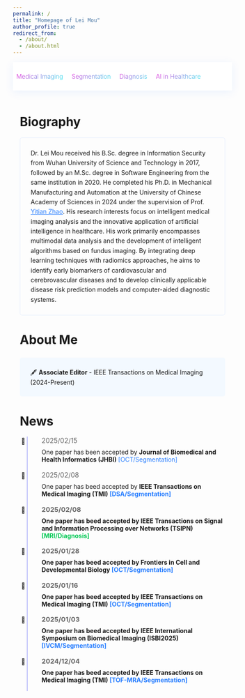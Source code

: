 ```yaml
---
permalink: /
title: "Homepage of Lei Mou"
author_profile: true
redirect_from: 
  - /about/
  - /about.html
---
```


<style>
:root {
    --gradient-start: #FF00D4;
    --gradient-end: #00FFEE;
    --accent-color: #2A7FFF;
}

/* 增强导航栏设计 */
.gradient-nav {
    padding: 1.5rem 0;
    background: rgba(255,255,255,0.95);
    box-shadow: 0 4px 20px rgba(0,103,255,0.08);
    position: sticky;
    top: 0;
    z-index: 100;
}

.gradient-nav a {
    font-family: 'Inter', system-ui, sans-serif;
    font-weight: 300;
    text-decoration: none;
    background: linear-gradient(135deg, var(--gradient-start), var(--gradient-end));
    -webkit-background-clip: text;
    background-clip: text;
    color: transparent;
    padding: 0.5rem 0.5rem;
    border-radius: 5px;
    transition: all 0.3s cubic-bezier(0.4, 0, 0.2, 1);
}

.gradient-nav a:hover {
    transform: translateY(-2px);
    background: linear-gradient(135deg, var(--gradient-start), var(--gradient-end));
    color: white !important;
    box-shadow: 0 4px 12px rgba(0,103,255,0.15);
}

/* 内容容器优化 */
.container {
    max-width: 880px;
    margin: 0 auto;
    padding: 1rem 1rem;
}


/* 传记段落优化 */
.bio {
    line-height: 1.6;
    padding: 1.5rem;
    border-radius: 5px;
    border: 1px solid rgba(0,103,255,0.1);
}

/* 新闻时间线设计 */
.news-item {
    position: relative;
    padding: 0 0 1.1rem 2rem;
    border-left: 2px solid rgba(0, 8, 247, 0.25);
    margin-left: 1rem;
}

.news-item::before {
    content: "📌";
    position: absolute;
    left: -1.05rem;
    padding: 2px;
}

.news-date {
    color: #666;
    font-size: 0.95rem;
    margin-bottom: 0.5rem;
}

</style>

<div class="gradient-nav" align="left">
    <a>Medical Imaging</a>
    <a>Segmentation</a>
    <a>Diagnosis</a>
    <a>AI in Healthcare</a>
</div>

<div class="container">

# Biography

<p class="bio">
Dr. Lei Mou received his B.Sc. degree in Information Security from Wuhan University of Science and Technology in 2017, followed by an M.Sc. degree in Software Engineering from the same institution in 2020. He completed his Ph.D. in Mechanical Manufacturing and Automation at the University of Chinese Academy of Sciences in 2024 under the supervision of Prof. <a href="https://ytianzhao.github.io/" style="color: var(--accent-color); text-decoration: underline;">Yitian Zhao</a>. His research interests focus on intelligent medical imaging analysis and the innovative application of artificial intelligence in healthcare. His work primarily encompasses multimodal data analysis and the development of intelligent algorithms based on fundus imaging. By integrating deep learning techniques with radiomics approaches, he aims to identify early biomarkers of cardiovascular and cerebrovascular diseases and to develop clinically applicable disease risk prediction models and computer-aided diagnostic systems.
</p>

# About Me

<div style="background: #f3f9ff; padding: 1.5rem; border-radius: 5px; margin: 1.5rem 0;">
🖋️ <strong>Associate Editor</strong> - IEEE Transactions on Medical Imaging (2024-Present)
</div>

# News

<div class="news-item">
    <div class="news-date">2025/02/15</div>
    One paper has been accepted by <strong>Journal of Biomedical and Health Informatics (JHBI)</strong> <span style="color: #2A7FFF;">[OCT/Segmentation]</span>
</div>

<div class="news-item">
    <div class="news-date">2025/02/08</div>
    One paper has beed accepted by <strong>IEEE Transactions on Medical Imaging (TMI) <span style="color: #2A7FFF;">[DSA/Segmentation]</span>
</div>

<div class="news-item">
    <div class="news-date">2025/02/08</div>
    One paper has beed accepted by <strong>IEEE Transactions on Signal and Information Processing over Networks (TSIPN) <span style="color: #00C853;">[MRI/Diagnosis]</span>
</div>

<div class="news-item">
    <div class="news-date">2025/01/28</div>
    One paper has beed accepted by <strong>Frontiers in Cell and Developmental Biology <span style="color: #2A7FFF;">[OCT/Segmentation]</span>
</div>

<div class="news-item">
    <div class="news-date">2025/01/16</div>
    One paper has beed accepted by <strong>IEEE Transactions on Medical Imaging (TMI) <span style="color: #2A7FFF;">[OCT/Segmentation]</span>
</div>

<div class="news-item">
    <div class="news-date">2025/01/03</div>
    One paper has beed accepted by <strong>IEEE International Symposium on Biomedical Imaging (ISBI2025) <span style="color: #2A7FFF;">[IVCM/Segmentation]</span>
</div>

<div class="news-item">
    <div class="news-date">2024/12/04</div>
    One paper has beed accepted by <strong>IEEE Transactions on Medical Imaging (TMI) <span style="color: #2A7FFF;">[TOF-MRA/Segmentation]</span>
</div>

<!-- 其他新闻条目保持相同结构 -->

</div>

